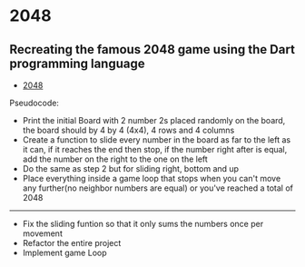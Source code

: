 # 2048
## Recreating the famous 2048 game using the Dart programming language
- [2048](https://2048game.com/?ref=google-search-classic&gclid=Cj0KCQjw8qmhBhClARIsANAtbofGvr8fmccOja9kg2pzLOjVEUefSEFFzeptyiZVf8nE7mK8fGjE-kIaAmVpEALw_wcB)

Pseudocode:
- Print the initial Board with 2 number 2s placed randomly on the board, the board should by 4 by 4 (4x4), 4 rows and 4 columns
- Create a function to slide every number in the board as far to the left as it can, if it reaches the end then stop, if the number right after is equal, add the number on the right to the one on the left
- Do the same as step 2 but for sliding right, bottom and up
- Place everything inside a game loop that stops when you can't move any further(no neighbor numbers are equal) or you've reached a total of 2048
___
- Fix the sliding funtion so that it only sums the numbers once per movement
- Refactor the entire project
- Implement game Loop
